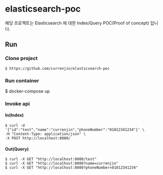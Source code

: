 # elasticsearch-poc
해당 프로젝트는 Elasticsearch 에 대한 Index/Query POC(Proof of concept) 입니다.

## Run
### Clone project
`$ https://github.com/currenjin/elasticsearch-poc`

### Run container
$ docker-compose up

### Invoke api
#### In(Index)
```shell
$ curl -d '{"id":"test","name":"currenjin","phoneNumber":"01012341234"}' \
-H "Content-Type: application/json" \
-X POST http://localhost:8080/
```

#### Out(Query)
```shell
$ curl -X GET "http://localhost:8080/test"
$ curl -X GET "http://localhost:8080?name=currenjin"
$ curl -X GET "http://localhost:8080?phoneNumber=01012341234"
```
